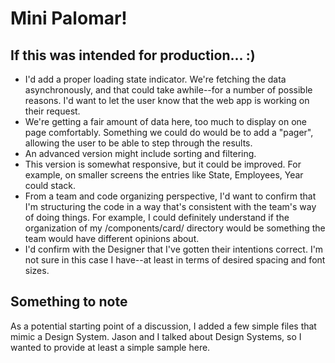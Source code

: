 # Mini Palomar!

## If this was intended for production... :)

- I'd add a proper loading state indicator. We're fetching the data asynchronously, and that could take awhile--for a number of possible reasons. I'd want to let the user know that the web app is working on their request.
- We're getting a fair amount of data here, too much to display on one page
  comfortably. Something we could do would be to add a "pager", allowing the user to be able to step through the results.
- An advanced version might include sorting and filtering.
- This version is somewhat responsive, but it could be improved. For example, on smaller screens the entries like State, Employees, Year could stack.
- From a team and code organizing perspective, I'd want to confirm that I'm structuring the code in a way that's consistent with the team's way of doing things. For example, I could definitely understand if the organization of my /components/card/ directory would be something the team would have different opinions about.
- I'd confirm with the Designer that I've gotten their intentions correct. I'm not sure in this case I have--at least in terms of desired spacing and font sizes.

## Something to note

As a potential starting point of a discussion, I added a few simple files that mimic a Design System. Jason and I talked about Design Systems, so I wanted to provide at least a simple sample here.
